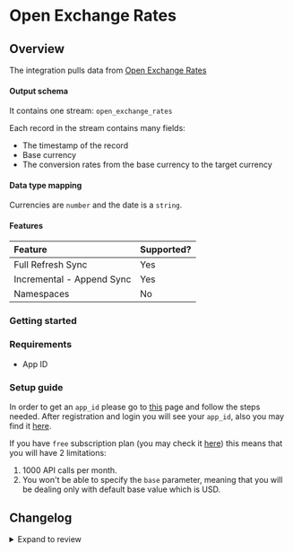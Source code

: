 # Open Exchange Rates

## Overview

The integration pulls data from [Open Exchange Rates](https://openexchangerates.org/)

#### Output schema

It contains one stream: `open_exchange_rates`

Each record in the stream contains many fields:

- The timestamp of the record
- Base currency
- The conversion rates from the base currency to the target currency

#### Data type mapping

Currencies are `number` and the date is a `string`.

#### Features

| Feature                   | Supported? |
| :------------------------ | :--------- |
| Full Refresh Sync         | Yes        |
| Incremental - Append Sync | Yes        |
| Namespaces                | No         |

### Getting started

### Requirements

- App ID

### Setup guide

In order to get an `app_id` please go to [this](https://docs.openexchangerates.org/reference/authentication) page and follow the steps needed. After registration and login you will see your `app_id`, also you may find it [here](https://openexchangerates.org/account).

If you have `free` subscription plan \(you may check it [here](https://openexchangerates.org/account/usage)\) this means that you will have 2 limitations:

1. 1000 API calls per month.
2. You won't be able to specify the `base` parameter, meaning that you will be dealing only with default base value which is USD.

## Changelog

<details>
  <summary>Expand to review</summary>

| Version | Date       | Pull Request                                               | Subject                                                                         |
| :------ | :--------- | :--------------------------------------------------------- | :------------------------------------------------------------------------------ |
| 0.3.14 | 2025-04-19 | [54569](https://github.com/airbytehq/airbyte/pull/54569) | Update dependencies |
| 0.3.13 | 2025-02-15 | [53979](https://github.com/airbytehq/airbyte/pull/53979) | Update dependencies |
| 0.3.12 | 2025-02-08 | [53469](https://github.com/airbytehq/airbyte/pull/53469) | Update dependencies |
| 0.3.11 | 2025-02-01 | [52968](https://github.com/airbytehq/airbyte/pull/52968) | Update dependencies |
| 0.3.10 | 2025-01-25 | [52530](https://github.com/airbytehq/airbyte/pull/52530) | Update dependencies |
| 0.3.9 | 2025-01-18 | [51866](https://github.com/airbytehq/airbyte/pull/51866) | Update dependencies |
| 0.3.8 | 2025-01-11 | [51364](https://github.com/airbytehq/airbyte/pull/51364) | Update dependencies |
| 0.3.7 | 2024-12-28 | [50673](https://github.com/airbytehq/airbyte/pull/50673) | Update dependencies |
| 0.3.6 | 2024-12-21 | [50301](https://github.com/airbytehq/airbyte/pull/50301) | Update dependencies |
| 0.3.5 | 2024-12-14 | [49678](https://github.com/airbytehq/airbyte/pull/49678) | Update dependencies |
| 0.3.4 | 2024-12-12 | [48251](https://github.com/airbytehq/airbyte/pull/48251) | Update dependencies |
| 0.3.3 | 2024-10-29 | [47805](https://github.com/airbytehq/airbyte/pull/47805) | Update dependencies |
| 0.3.2 | 2024-10-28 | [47452](https://github.com/airbytehq/airbyte/pull/47452) | Update dependencies |
| 0.3.1 | 2024-08-16 | [44196](https://github.com/airbytehq/airbyte/pull/44196) | Bump source-declarative-manifest version |
| 0.3.0 | 2024-08-15 | [44108](https://github.com/airbytehq/airbyte/pull/44108) | Refactor connector to manifest-only format |
| 0.2.16 | 2024-08-10 | [43582](https://github.com/airbytehq/airbyte/pull/43582) | Update dependencies |
| 0.2.15 | 2024-08-03 | [43120](https://github.com/airbytehq/airbyte/pull/43120) | Update dependencies |
| 0.2.14 | 2024-07-27 | [42656](https://github.com/airbytehq/airbyte/pull/42656) | Update dependencies |
| 0.2.13 | 2024-07-20 | [42352](https://github.com/airbytehq/airbyte/pull/42352) | Update dependencies |
| 0.2.12 | 2024-07-13 | [41775](https://github.com/airbytehq/airbyte/pull/41775) | Update dependencies |
| 0.2.11 | 2024-07-10 | [41576](https://github.com/airbytehq/airbyte/pull/41576) | Update dependencies |
| 0.2.10 | 2024-07-09 | [41149](https://github.com/airbytehq/airbyte/pull/41149) | Update dependencies |
| 0.2.9 | 2024-07-06 | [40857](https://github.com/airbytehq/airbyte/pull/40857) | Update dependencies |
| 0.2.8 | 2024-06-25 | [40300](https://github.com/airbytehq/airbyte/pull/40300) | Update dependencies |
| 0.2.7 | 2024-06-21 | [39922](https://github.com/airbytehq/airbyte/pull/39922) | Update dependencies |
| 0.2.6 | 2024-06-04 | [39028](https://github.com/airbytehq/airbyte/pull/39028) | [autopull] Upgrade base image to v1.2.1 |
| 0.2.5 | 2024-05-14 | [38141](https://github.com/airbytehq/airbyte/pull/38141) | Make connector compatable with builder |
| 0.2.4 | 2024-04-19 | [37208](https://github.com/airbytehq/airbyte/pull/37208) | Updating to 0.80.0 CDK |
| 0.2.3 | 2024-04-18 | [37208](https://github.com/airbytehq/airbyte/pull/37208) | Manage dependencies with Poetry. |
| 0.2.2 | 2024-04-15 | [37208](https://github.com/airbytehq/airbyte/pull/37208) | Base image migration: remove Dockerfile and use the python-connector-base image |
| 0.2.1 | 2024-04-12 | [37208](https://github.com/airbytehq/airbyte/pull/37208) | schema descriptions |
| 0.2.0 | 2023-10-03 | [30983](https://github.com/airbytehq/airbyte/pull/30983) | Migrate to low code |
| 0.1.0   | 2022-11-15 | [19436](https://github.com/airbytehq/airbyte/issues/19436) | Created CDK native Open Exchange Rates connector                                |

</details>
